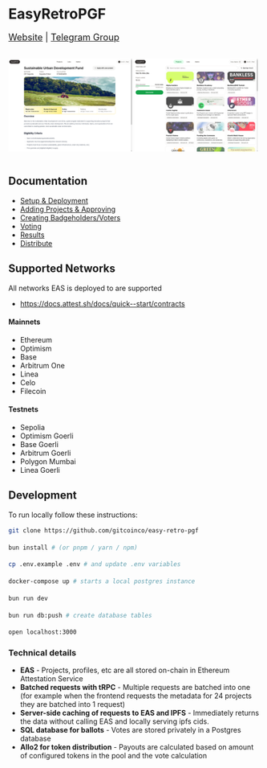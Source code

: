 # EasyRetroPGF

<div style="font-size:18px">

<a href="https://easyretropgf.xyz">Website</a>
<span>|</span>
<a href="https://t.me/+0oycDCvX3QY1NjEx">Telegram Group</a>

</div>

<div style="display:flex">

[<img width="49%" src="./docs/images/screenshot_landing_project.png">](https://easyretropgf.xyz/sustainable-urban-development)
[<img width="49%" src="./docs/images/screenshot.png">](https://easyretropgf.xyz/sustainable-urban-development/projects)

</div>

## Documentation

- [Setup & Deployment](./docs/01_setup.md)
- [Adding Projects & Approving](./docs/02_adding_projects.md)
- [Creating Badgeholders/Voters](./docs/03_creating_badgeholders.md)
- [Voting](./docs/04_voting.md)
- [Results](./docs/06_results.md)
- [Distribute](./docs/07_distribute.md)

## Supported Networks

All networks EAS is deployed to are supported

- https://docs.attest.sh/docs/quick--start/contracts

#### Mainnets

- Ethereum
- Optimism
- Base
- Arbitrum One
- Linea
- Celo
- Filecoin

#### Testnets

- Sepolia
- Optimism Goerli
- Base Goerli
- Arbitrum Goerli
- Polygon Mumbai
- Linea Goerli

## Development

To run locally follow these instructions:

```sh
git clone https://github.com/gitcoinco/easy-retro-pgf

bun install # (or pnpm / yarn / npm)

cp .env.example .env # and update .env variables

docker-compose up # starts a local postgres instance

bun run dev

bun run db:push # create database tables

open localhost:3000
```

### Technical details

- **EAS** - Projects, profiles, etc are all stored on-chain in Ethereum Attestation Service
- **Batched requests with tRPC** - Multiple requests are batched into one (for example when the frontend requests the metadata for 24 projects they are batched into 1 request)
- **Server-side caching of requests to EAS and IPFS** - Immediately returns the data without calling EAS and locally serving ipfs cids.
- **SQL database for ballots** - Votes are stored privately in a Postgres database
- **Allo2 for token distribution** - Payouts are calculated based on amount of configured tokens in the pool and the vote calculation
